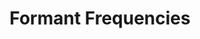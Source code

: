 ---
title: "Formant Frequencies"

categories: ['']

tags: ['Formant', 'Frequencies']

arwords: 'ترددات صفة صوت الكلام'

arexps: []

enwords: ['Formant Frequencies']

enexps: []

arlexicons: 'ر'

enlexicons: 'F'

authors: ['Ruqayya Roshdy']

translators: ['']

citations: 'تطبيقات الذكاء الاصطناعي في خدمة اللغة العربية'

sources: 'مركز الملك عبدالله بن عبدالعزيز الدولي لخدمة اللغة العربية'

word: "true"

slug: ""
---